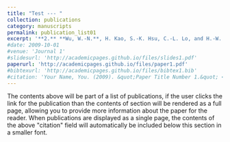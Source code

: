 ```yaml
---
title: "Test --- "
collection: publications
category: manuscripts
permalink: publication_list01
excerpt: '**2.** **Wu, W.-N.**, H. Kao, S.-K. Hsu, C.-L. Lo, and H.-W. Chen (2010), Spatial variation of the crustal stress field along the Ryukyu-Taiwan-Luzon convergent boundary, Journal of Geophysical Research: Solid Earth, 115, B11401, doi:10.1029/2009JB007080.'
#date: 2009-10-01
#venue: 'Journal 1'
#slidesurl: 'http://academicpages.github.io/files/slides1.pdf'
paperurl: 'http://academicpages.github.io/files/paper1.pdf'
#bibtexurl: 'http://academicpages.github.io/files/bibtex1.bib'
#citation: 'Your Name, You. (2009). &quot;Paper Title Number 1.&quot; <i>Journal 1</i>. 1(1).'
---
```

The contents above will be part of a list of publications, if the user clicks the link for the publication than the contents of section will be rendered as a full page, allowing you to provide more information about the paper for the reader. When publications are displayed as a single page, the contents of the above "citation" field will automatically be included below this section in a smaller font.
